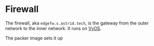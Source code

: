 # Firewall

The firewall, aka `edgefw.s.astrid.tech`, is the gateway from the outer network to the inner network. It runs on [VyOS](https://vyos.io/).

The packer image sets it up 